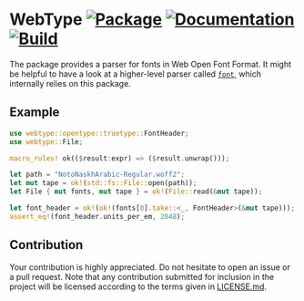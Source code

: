 # WebType [![Package][package-img]][package-url] [![Documentation][documentation-img]][documentation-url] [![Build][build-img]][build-url]

The package provides a parser for fonts in Web Open Font Format. It might be
helpful to have a look at a higher-level parser called [`font`][font], which
internally relies on this package.

## Example

```rust
use webtype::opentype::truetype::FontHeader;
use webtype::File;

macro_rules! ok(($result:expr) => ($result.unwrap()));

let path = "NotoNaskhArabic-Regular.woff2";
let mut tape = ok!(std::fs::File::open(path));
let File { mut fonts, mut tape } = ok!(File::read(&mut tape));

let font_header = ok!(ok!(fonts[0].take::<_, FontHeader>(&mut tape)));
assert_eq!(font_header.units_per_em, 2048);
```

## Contribution

Your contribution is highly appreciated. Do not hesitate to open an issue or a
pull request. Note that any contribution submitted for inclusion in the project
will be licensed according to the terms given in [LICENSE.md](LICENSE.md).

[font]: https://github.com/bodoni/font

[build-img]: https://github.com/bodoni/webtype/workflows/build/badge.svg
[build-url]: https://github.com/bodoni/webtype/actions/workflows/build.yml
[documentation-img]: https://docs.rs/webtype/badge.svg
[documentation-url]: https://docs.rs/webtype
[package-img]: https://img.shields.io/crates/v/webtype.svg
[package-url]: https://crates.io/crates/webtype
